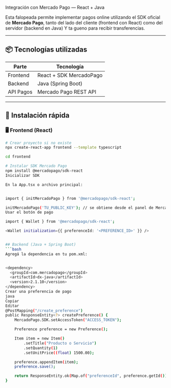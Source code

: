 Integración con Mercado Pago — React + Java

Esta falopeada permite implementar pagos online utilizando el SDK oficial de **Mercado Pago**, tanto del lado del cliente (frontend con React) como del servidor (backend en Java) Y ta gueno para recibir transferencias.

---

## 📦 Tecnologías utilizadas

| Parte        | Tecnología              |
|--------------|--------------------------|
| Frontend     | React + SDK MercadoPago |
| Backend      | Java (Spring Boot)      |
| API Pagos    | Mercado Pago REST API   |

---

## 🚀 Instalación rápida

### 🖥️ Frontend (React)

```bash
# Crear proyecto si no existe
npx create-react-app frontend --template typescript

cd frontend

# Instalar SDK Mercado Pago
npm install @mercadopago/sdk-react
Inicializar SDK

En la App.tsx o archivo principal:


import { initMercadoPago } from '@mercadopago/sdk-react';

initMercadoPago('TU_PUBLIC_KEY'); // se obtiene desde el panel de Mercado Pago
Usar el botón de pago

import { Wallet } from '@mercadopago/sdk-react';

<Wallet initialization={{ preferenceId: '<PREFERENCE_ID>' }} />


## Backend (Java + Spring Boot)
```bash
Agregá la dependencia en tu pom.xml:


<dependency>
  <groupId>com.mercadopago</groupId>
  <artifactId>dx-java</artifactId>
  <version>2.1.10</version>
</dependency>
Crear una preferencia de pago
java
Copiar
Editar
@PostMapping("/create_preference")
public ResponseEntity<?> createPreference() {
    MercadoPago.SDK.setAccessToken("ACCESS_TOKEN");

    Preference preference = new Preference();

    Item item = new Item()
        .setTitle("Producto o Servicio")
        .setQuantity(1)
        .setUnitPrice((float) 1500.00);

    preference.appendItem(item);
    preference.save();

    return ResponseEntity.ok(Map.of("preferenceId", preference.getId()));
}
